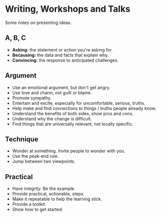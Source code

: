 # Writing, Workshops and Talks

Some notes on presenting ideas.

## A, B, C

- **Asking:** the statement or action you're asking for.
- **Becausing:** the data and facts that explain why.
- **Convincing:** the response to anticipated challenges.

## Argument

- Use an emotional argument, but don't get angry.
- Use love and charm, not guilt or blame.
- Promote sympathy.
- Entertain and excite, especially for uncomfortable, serious, truths.
- Help make and find connections to things / truths people already know.
- Understand the benefits of both sides, show pros and cons.
- Understand why the change is difficult.
- Find things that are universally relevant, not locally specific.

## Technique

- Wonder at something. Invite people to wonder with you.
- Use the peak-end rule.
- Jump between two viewpoints.

## Practical

- Have integrity. Be the example.
- Provide practical, actionable, steps.
- Make it repeatable to help the learning stick.
- Provide a toolkit.
- Show how to get started.
